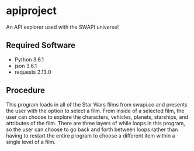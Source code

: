 # apiproject
An API explorer used with the SWAPI universe!

## Required Software
- Python 3.6.1
- json 3.6.1
- requests 2.13.0

## Procedure
This program loads in all of the Star Wars films from swapi.co and presents the user with the option to select a film. From inside of a selected film, the user can choose to explore the characters, vehicles, planets, starships, and attributes of the film. There are three layers of while loops in this program, so the user can choose to go back and forth between loops rather than having to restart the entire program to choose a different item within a single level of a film.
